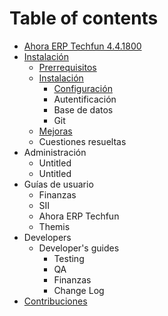 # Table of contents

* [Ahora ERP Techfun 4.4.1800](README.md)
* [Instalación](instalacion/README.md)
  * [Prerrequisitos](instalacion/untitled.md)
  * [Instalación](instalacion/untitled-1/README.md)
    * [Configuración](instalacion/untitled-1/configuracion.md)
    * Autentificación
    * Base de datos
    * Git
  * [Mejoras](instalacion/mejoras.md)
  * Cuestiones resueltas
* Administración
  * Untitled
  * Untitled
* Guías de usuario
  * Finanzas
  * SII
  * Ahora ERP Techfun
  * Themis
* Developers
  * Developer's guides
    * Testing
    * QA
    * Finanzas
    * Change Log
* [Contribuciones](contribuciones.md)

